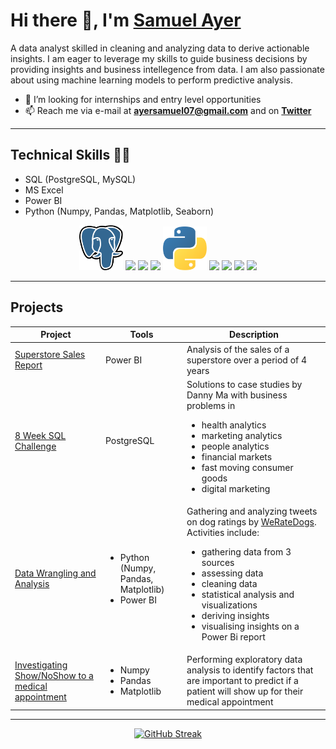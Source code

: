 # Hi there :wave:, I'm [Samuel Ayer](https://www.linkedin.com/in/samuel-t-ayer-3a278b221/)


A data analyst skilled in cleaning and analyzing data to derive actionable insights. I am eager to leverage my skills to guide business decisions by providing insights and business intellegence from data. I am also passionate about using machine learning models to perform predictive analysis.

- :bell: I’m looking for internships and entry level opportunities
- 📫 Reach me via e-mail at **ayersamuel07@gmail.com** and on **[Twitter](https://twitter.com/samuelayer07)**

-----------------------------

## Technical Skills :man_technologist:

* SQL (PostgreSQL, MySQL)
* MS Excel
* Power BI
* Python (Numpy, Pandas, Matplotlib, Seaborn)

<p align="center">
  <img src="https://raw.githubusercontent.com/tuyojr/tuyojr/main/images/postgres.png" width="70" />
  <img src="https://pngimg.com/uploads/mysql/mysql_PNG22.png"width="70" />
  <img src="https://store-images.s-microsoft.com/image/apps.9729.14405452487353876.a6612b1c-3bfc-46da-ad7e-0dd83b65757d.be9b17fe-9781-42f6-9a3e-4914ef774843?mode=scale&q=90&h=300&w=300" width="70" />
  <img src="https://e7.pngegg.com/pngimages/108/891/png-clipart-microsoft-excel-computer-icons-export-microsoft-angle-logo-thumbnail.png" width="70" />
  <img src="https://raw.githubusercontent.com/tuyojr/tuyojr/main/images/python.png" width="70" /> 
   <img src="https://www.pngkey.com/png/detail/96-961478_in-order-to-show-how-holoviews-works-well.png" width="70" /> 
  <img src="https://numfocus.org/wp-content/uploads/2016/07/pandas-logo-300.png" width="70" />
  <img src="https://onlineidealab.com/wp-content/uploads/matplotlib.png" width="70" /> 
   <img src="https://seaborn.pydata.org/_images/logo-tall-lightbg.svg" width="70" />  
</p>

--------------------------------------

## Projects

|Project|Tools |Description|
|----------|------------|------------|
|[Superstore Sales Report](https://github.com/Outis09/Superstore-Sales-Report)| Power BI| Analysis of the sales of a superstore over a period of 4 years|
|[8 Week SQL Challenge](https://github.com/Outis09/8-Week-SQL-Challenge)| PostgreSQL| Solutions to case studies by Danny Ma with business problems in <ul><li>health analytics</li><li>marketing analytics</li><li>people analytics</li><li>financial markets</li><li>fast moving consumer goods</li><li>digital marketing</li></ul>
|[Data Wrangling and Analysis](https://github.com/Outis09/Data-Wrangling-and-Analysis)|<ul><li>Python (Numpy, Pandas, Matplotlib)</li><li>Power BI</li>| Gathering and analyzing tweets on dog ratings by [WeRateDogs](https://twitter.com/dog_rates). Activities include:<ul><li>gathering data from 3 sources</li><li>assessing data</li><li>cleaning data</li><li>statistical analysis and visualizations</li><li>deriving insights</li><li>visualising insights on a Power Bi report</li></ul>
|[Investigating Show/NoShow to a medical appointment](https://github.com/Outis09/Investiagating-medical-dataset)| <ul><li>Numpy</li><li>Pandas</li><li>Matplotlib</li></ul>| Performing exploratory data analysis to identify factors that are important to predict if a patient will show up for their medical appointment

--------------------------------------

<div align="center">

[![GitHub Streak](https://streak-stats.demolab.com/?user=Outis09&theme=tokyonight_duo)](https://git.io/streak-stats)
 
</div>




<!---
Outis09/Outis09 is a ✨ special ✨ repository because its `README.md` (this file) appears on your GitHub profile.
You can click the Preview link to take a look at your changes.
--->
